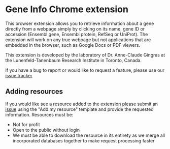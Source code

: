 # Gene Info Chrome extension

This browser extension allows you to retrieve information about a gene directly from a webpage simply by clicking on its name, gene ID or accession (Ensembl gene, Ensembl protein, RefSeq or UniProt). The extension will work on any true webpage but not applications that are embedded in the browser, such as Google Docs or PDF viewers.

This extension is developed by the laboratory of Dr. Anne-Claude Gingras at the Lunenfeld-Tanenbaum Research Institute in Toronto, Canada.

If you have a bug to report or would like to request a feature, please use our [issue tracker](https://github.com/knightjdr/gene-info/issues)

## Adding resources

If you would like see a resource added to the extension please submit an [issue](https://github.com/knightjdr/gene-info/issues) using the "Add my resource" template and provide the requested information. Resources must be:
* Not for profit
* Open to the public without login
* We must be able to download the resource in its entirety as we merge all incorporated databases together to make request processing faster
